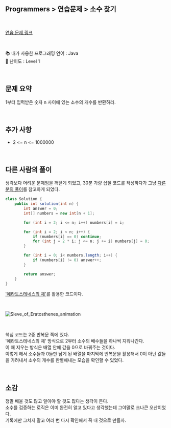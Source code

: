 ## **Programmers > 연습문제 > 소수 찾기**

</br>

[연습 문제 링크](https://programmers.co.kr/learn/courses/30/lessons/12921)

</br>

📚 내가 사용한 프로그래밍 언어 : Java  
🎢 난이도 : Level 1

</br>

## 문제 요약

1부터 입력받은 숫자 n 사이에 있는 소수의 개수를 반환하라.

</br>

## 추가 사항

- 2 <= n <= 1000000

</br>

## 다른 사람의 풀이

생각보다 어려운 문제임을 깨닫게 되었고, 30분 가량 삽질 코드를 작성하다가 그냥 [다른 분의 풀이](https://parkjye.tistory.com/43)를 참고하게 되었다.

```java
class Solution {
    public int solution(int n) {
        int answer = 0;
        int[] numbers = new int[n + 1];

        for (int i = 2; i <= n; i++) numbers[i] = i;

        for (int i = 2; i < n; i++) {
            if (numbers[i] == 0) continue;
            for (int j = 2 * i; j <= n; j += i) numbers[j] = 0;
        }

        for (int i = 0; i< numbers.length; i++) {
            if (numbers[i] != 0) answer++;
        }

        return answer;
    }
}
```

['에라토스테네스의 체'](https://ko.wikipedia.org/wiki/%EC%97%90%EB%9D%BC%ED%86%A0%EC%8A%A4%ED%85%8C%EB%84%A4%EC%8A%A4%EC%9D%98_%EC%B2%B4)를 활용한 코드이다.

</br>

![Sieve_of_Eratosthenes_animation](https://user-images.githubusercontent.com/75058239/130625322-3995136e-cec7-4865-9c04-401859cf7066.gif)

</br>

핵심 코드는 2중 반복문 쪽에 있다.  
'에라토스테네스의 체' 방식으로 2부터 소수의 배수들을 하나씩 지워나간다.  
이 때 지우는 방식은 배열 안에 값을 0으로 바꿔주는 것이다.  
이렇게 해서 소수들과 0들만 남게 된 배열을 마지막에 반복문을 활용해서 0이 아닌 값들을 가려내서 소수의 개수를 판별해내는 모습을 확인할 수 있었다.

</br>

## 소감

정말 배울 것도 많고 알아야 할 것도 많다는 생각이 든다.  
소수를 검증하는 로직은 이미 완전히 알고 있다고 생각했는데 그야말로 크나큰 오산이었다.  
기록에만 그치지 말고 여러 번 다시 확인해서 꼭 내 것으로 만들자.

